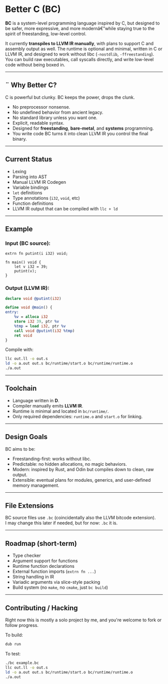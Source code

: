 # Better C (BC)

**BC** is a system-level programming language inspired by C, but designed to be safer, more expressive, and more modernâ€”while staying true to the spirit of freestanding, low-level control.

It currently **transpiles to LLVM IR manually**, with plans to support C and assembly output as well. The runtime is optional and minimal, written in C or LLVM IR, and designed to work without libc (`-nostdlib`, `-ffreestanding`). You can build raw executables, call syscalls directly, and write low-level code without being boxed in.

---

## ¨ Why Better C?

C is powerful but clunky. BC keeps the power, drops the clunk.

- No preprocessor nonsense.
- No undefined behavior from ancient legacy.
- No standard library unless you want one.
- Explicit, readable syntax.
- Designed for **freestanding**, **bare-metal**, and **systems** programming.
- You write code BC turns it into clean LLVM IR you control the final binary.

---

##  Current Status

- Lexing  
- Parsing into AST  
- Manual LLVM IR Codegen  
- Variable bindings
- `let` definitions  
- Type annotations (`i32`, `void`, etc)  
- Function definitions  
- LLVM IR output that can be compiled with `llc + ld`

---

## Example

### Input (BC source):
```bc
extrn fn putint(i i32) void;

fn main() void {
    let v i32 = 39;
    putint(v);
}
```

### Output (LLVM IR):
```llvm
declare void @putint(i32)

define void @main() {
entry:
    %v = alloca i32
    store i32 39, ptr %v
    %tmp = load i32, ptr %v
    call void @putint(i32 %tmp)
    ret void
}
```

Compile with:
```sh
llc out.ll -o out.s
ld -o a.out out.s bc/runtime/start.o bc/runtime/runtime.o
./a.out
```

---

## Toolchain

- Language written in **D**.
- Compiler manually emits **LLVM IR**.
- Runtime is minimal and located in `bc/runtime/`.
- Only required dependencies: `runtime.o` and `start.o` for linking.

---

## Design Goals

BC aims to be:

- Freestanding-first: works without libc.
- Predictable: no hidden allocations, no magic behaviors.
- Modern: inspired by Rust, and Odin but compiles down to clean, raw output.
- Extensible: eventual plans for modules, generics, and user-defined memory management.

---

## File Extensions

BC source files use `.bc` (coincidentally also the LLVM bitcode extension).  
I may change this later if needed, but for now: `.bc` it is.

---

## Roadmap (short-term)

- Type checker
- Argument support for functions
- Runtime function declarations
- External function imports (`extrn fn ...`)
- String handling in IR
- Variadic arguments via slice-style packing
- Build system (no `make`, no `cmake`, just `bc build`)

---

## Contributing / Hacking

Right now this is mostly a solo project by me, and you're welcome to fork or follow progress.

To build:
```sh
dub run
```

To test:
```sh
./bc example.bc
llc out.ll -o out.s
ld -o a.out out.s bc/runtime/start.o bc/runtime/runtime.o
./a.out
```

